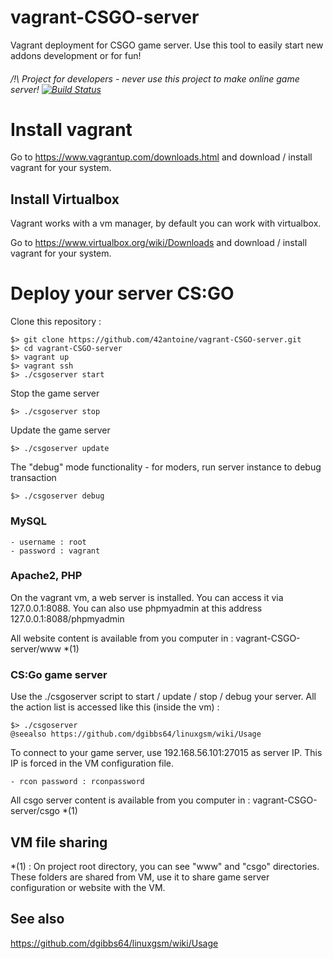 # vagrant-CSGO-server
Vagrant deployment for CSGO game server. Use this tool to easily start new addons development or for fun!

###### /!\ Project for developers - never use this project to make online game server! [![Build Status](https://travis-ci.org/42antoine/vagrant-CSGO-server.svg?branch=master)](https://travis-ci.org/42antoine/vagrant-CSGO-server)

# Install vagrant

Go to https://www.vagrantup.com/downloads.html and download / install vagrant for your system.

## Install Virtualbox

Vagrant works with a vm manager, by default you can work with virtualbox.

Go to  https://www.virtualbox.org/wiki/Downloads and download / install vagrant for your system.

# Deploy your server CS:GO

Clone this repository :

	$> git clone https://github.com/42antoine/vagrant-CSGO-server.git
	$> cd vagrant-CSGO-server
	$> vagrant up
	$> vagrant ssh
	$> ./csgoserver start

Stop the game server

	$> ./csgoserver stop

Update the game server

	$> ./csgoserver update

The "debug" mode functionality - for moders, run server instance to debug transaction

	$> ./csgoserver debug

### MySQL

	- username : root
	- password : vagrant
	
### Apache2, PHP

On the vagrant vm, a web server is installed. You can access it via 127.0.0.1:8088.
You can also use phpmyadmin at this address 127.0.0.1:8088/phpmyadmin

All website content is available from you computer in : vagrant-CSGO-server/www *(1)

### CS:Go game server

Use the ./csgoserver script to start / update / stop / debug your server.
All the action list is accessed like this (inside the vm) :
	
	$> ./csgoserver
	@seealso https://github.com/dgibbs64/linuxgsm/wiki/Usage
	
To connect to your game server, use 192.168.56.101:27015 as server IP.
This IP is forced in the VM configuration file.

	- rcon password : rconpassword

All csgo server content is available from you computer in : vagrant-CSGO-server/csgo *(1)
	
## VM file sharing
	
*(1) : On project root directory, you can see "www" and "csgo" directories. These folders are shared from VM, use it to share game server configuration or website with the VM.

## See also

https://github.com/dgibbs64/linuxgsm/wiki/Usage
